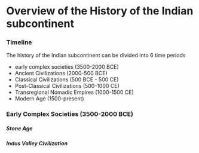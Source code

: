 Overview of the History of the Indian subcontinent
===================================================

### Timeline

The history of the Indian subcontinent can be divided into 6 time periods
* early complex societies (3500-2000 BCE)
* Ancient Civilizations (2000-500 BCE)
* Classical Civilizations (500 BCE - 500 CE)
* Post-Classical Civilizations (500-1000 CE)
* Transregional Nomadic Empires (1000-1500 CE)
* Modern Age (1500-present)

### Early Complex Societies (3500-2000 BCE)

##### Stone Age

##### Indus Valley Civilization
